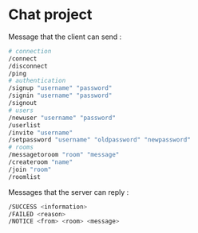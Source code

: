 # Chat project

Message that the client can send :

```bash
# connection
/connect
/disconnect
/ping
# authentication
/signup "username" "password"
/signin "username" "password"
/signout
# users
/newuser "username" "password"
/userlist
/invite "username"
/setpassword "username" "oldpassword" "newpassword"
# rooms
/messagetoroom "room" "message"
/createroom "name"
/join "room"
/roomlist
```

Messages that the server can reply :

````bash
/SUCCESS <information>
/FAILED <reason>
/NOTICE <from> <room> <message>
````

